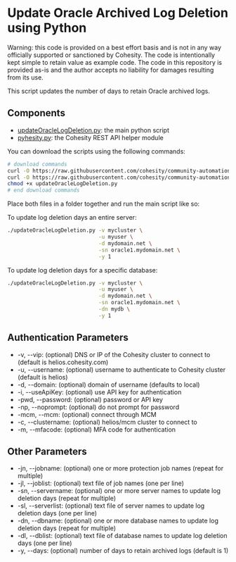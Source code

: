 # Update Oracle Archived Log Deletion using Python

Warning: this code is provided on a best effort basis and is not in any way officially supported or sanctioned by Cohesity. The code is intentionally kept simple to retain value as example code. The code in this repository is provided as-is and the author accepts no liability for damages resulting from its use.

This script updates the number of days to retain Oracle archived logs.

## Components

* [updateOracleLogDeletion.py](https://raw.githubusercontent.com/cohesity/community-automation-samples/main/oracle/python/updateOracleLogDeletion/updateOracleLogDeletion.py): the main python script
* [pyhesity.py](https://raw.githubusercontent.com/cohesity/community-automation-samples/main/python/pyhesity/pyhesity.py): the Cohesity REST API helper module

You can download the scripts using the following commands:

```bash
# download commands
curl -O https://raw.githubusercontent.com/cohesity/community-automation-samples/main/oracle/python/updateOracleLogDeletion/updateOracleLogDeletion.py
curl -O https://raw.githubusercontent.com/cohesity/community-automation-samples/main/python/pyhesity.py
chmod +x updateOracleLogDeletion.py
# end download commands
```

Place both files in a folder together and run the main script like so:

To update log deletion days an entire server:

```bash
./updateOracleLogDeletion.py -v mycluster \
                             -u myuser \
                             -d mydomain.net \
                             -sn oracle1.mydomain.net \
                             -y 1
```

To update log deletion days for a specific database:

```bash
./updateOracleLogDeletion.py -v mycluster \
                             -u myuser \
                             -d mydomain.net \
                             -sn oracle1.mydomain.net \
                             -dn mydb \
                             -y 1
```

## Authentication Parameters

* -v, --vip: (optional) DNS or IP of the Cohesity cluster to connect to (default is helios.cohesity.com)
* -u, --username: (optional) username to authenticate to Cohesity cluster (default is helios)
* -d, --domain: (optional) domain of username (defaults to local)
* -i, --useApiKey: (optional) use API key for authentication
* -pwd, --password: (optional) password or API key
* -np, --noprompt: (optional) do not prompt for password
* -mcm, --mcm: (optional) connect through MCM
* -c, --clustername: (optional) helios/mcm cluster to connect to
* -m, --mfacode: (optional) MFA code for authentication

## Other Parameters

* -jn, --jobname: (optional) one or more protection job names (repeat for multiple)
* -jl, --joblist: (optional) text file of job names (one per line)
* -sn, --servername: (optional) one or more server names to update log deletion days (repeat for multiple)
* -sl, --serverlist: (optional) text file of server names to update log deletion days (one per line)
* -dn, --dbname: (optional) one or more database names to update log deletion days (repeat for multiple)
* -dl, --dblist: (optional) text file of database names to update log deletion days (one per line)
* -y, --days: (optional) number of days to retain archived logs (default is 1)

